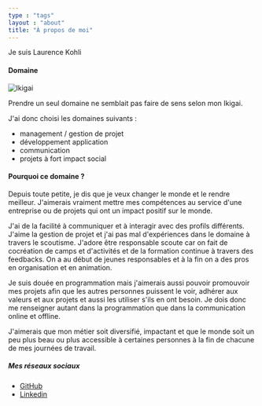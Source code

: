 ```yaml
---
type : "tags"
layout : "about"
title: "À propos de moi"
---
```


Je suis Laurence Kohli

#### Domaine
![Ikigai](/img/ikigai.png "Mon Ikigai")

Prendre un seul domaine ne semblait pas faire de sens selon mon Ikigai.

J'ai donc choisi les domaines suivants :
- management / gestion de projet
- développement application
- communication
- projets à fort impact social

#### Pourquoi ce domaine ?
Depuis toute petite, je dis que je veux changer le monde et le rendre meilleur. J'aimerais vraiment mettre mes compétences au service d'une entreprise ou de projets qui ont un impact positif sur le monde.

J'ai de la facilité à communiquer et à interagir avec des profils différents. J'aime la gestion de projet et j'ai pas mal d'expériences dans le domaine à travers le scoutisme. J'adore être responsable scoute car on fait de cocréation de camps et d'activités et de la formation continue à travers des feedbacks. On a au début de jeunes responsables et à la fin on a des pros en organisation et en animation. 

Je suis douée en programmation mais j'aimerais aussi pouvoir promouvoir mes projets afin que les autres personnes puissent le voir, adhérer aux valeurs et aux projets et aussi les utiliser s'ils en ont besoin. Je dois donc me renseigner autant dans la programmation que dans la communication online et offline.

J'aimerais que mon métier soit diversifié, impactant et que le monde soit un peu plus beau ou plus accessible à certaines personnes à la fin de chacune de mes journées de travail.

##### Mes réseaux sociaux
- [GitHub](https://github.com/laurenceKohli)
- [Linkedin](https://www.linkedin.com/in/laurence-kohli/)
 

